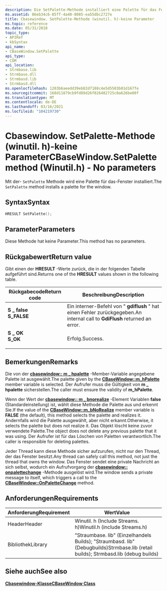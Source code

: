 ```yaml
---
description: Die SetPalette-Methode installiert eine Palette für das Fenster. Diese Methode hat keine Parameter.
ms.assetid: 86eb34c6-85ff-4a40-8085-ea55dbc2727e
title: Cbasewindow. SetPalette-Methode (winutil. h)-keine Parameter
ms.topic: reference
ms.date: 05/31/2018
topic_type:
- APIRef
- kbSyntax
api_name:
- CBaseWindow.SetPalette
api_type:
- COM
api_location:
- Strmbase.lib
- Strmbase.dll
- Strmbasd.lib
- Strmbasd.dll
ms.openlocfilehash: 1203b6aeedd39eb82d7188c4e5d5503b01d167fe
ms.sourcegitcommit: 168d11879cb9fd89d26f826482725c0a626be00f
ms.translationtype: MT
ms.contentlocale: de-DE
ms.lasthandoff: 03/16/2021
ms.locfileid: "104219730"
---
```

# <a name="cbasewindowsetpalette-method-winutilh---no-parameters"></a><span data-ttu-id="c62d7-104">Cbasewindow. SetPalette-Methode (winutil. h)-keine Parameter</span><span class="sxs-lookup"><span data-stu-id="c62d7-104">CBaseWindow.SetPalette method (Winutil.h) - No parameters</span></span>

<span data-ttu-id="c62d7-105">Mit der- `SetPalette` Methode wird eine Palette für das-Fenster installiert.</span><span class="sxs-lookup"><span data-stu-id="c62d7-105">The `SetPalette` method installs a palette for the window.</span></span>

## <a name="syntax"></a><span data-ttu-id="c62d7-106">Syntax</span><span class="sxs-lookup"><span data-stu-id="c62d7-106">Syntax</span></span>


```C++
HRESULT SetPalette();
```



## <a name="parameters"></a><span data-ttu-id="c62d7-107">Parameter</span><span class="sxs-lookup"><span data-stu-id="c62d7-107">Parameters</span></span>

<span data-ttu-id="c62d7-108">Diese Methode hat keine Parameter.</span><span class="sxs-lookup"><span data-stu-id="c62d7-108">This method has no parameters.</span></span>

## <a name="return-value"></a><span data-ttu-id="c62d7-109">Rückgabewert</span><span class="sxs-lookup"><span data-stu-id="c62d7-109">Return value</span></span>

<span data-ttu-id="c62d7-110">Gibt einen der **HRESULT** -Werte zurück, die in der folgenden Tabelle aufgeführt sind.</span><span class="sxs-lookup"><span data-stu-id="c62d7-110">Returns one of the **HRESULT** values shown in the following table.</span></span>



| <span data-ttu-id="c62d7-111">Rückgabecode</span><span class="sxs-lookup"><span data-stu-id="c62d7-111">Return code</span></span>                                                                             | <span data-ttu-id="c62d7-112">Beschreibung</span><span class="sxs-lookup"><span data-stu-id="c62d7-112">Description</span></span>                                                    |
|-----------------------------------------------------------------------------------------|----------------------------------------------------------------|
| <dl> <span data-ttu-id="c62d7-113"><dt>**S \_ false**</dt></span><span class="sxs-lookup"><span data-stu-id="c62d7-113"><dt>**S\_FALSE**</dt></span></span> </dl> | <span data-ttu-id="c62d7-114">Ein interner-Befehl von " **gdiflush** " hat einen Fehler zurückgegeben.</span><span class="sxs-lookup"><span data-stu-id="c62d7-114">An internal call to **GdiFlush** returned an error.</span></span><br/> |
| <dl> <span data-ttu-id="c62d7-115"><dt>**S \_ OK**</dt></span><span class="sxs-lookup"><span data-stu-id="c62d7-115"><dt>**S\_OK**</dt></span></span> </dl>    | <span data-ttu-id="c62d7-116">Erfolg.</span><span class="sxs-lookup"><span data-stu-id="c62d7-116">Success.</span></span><br/>                                            |



 

## <a name="remarks"></a><span data-ttu-id="c62d7-117">Bemerkungen</span><span class="sxs-lookup"><span data-stu-id="c62d7-117">Remarks</span></span>

<span data-ttu-id="c62d7-118">Die von der [**cbasewindow:: m \_ hpalette**](cbasewindow-m-hpalette.md) -Member-Variable angegebene Palette ist ausgewählt.</span><span class="sxs-lookup"><span data-stu-id="c62d7-118">The palette given by the [**CBaseWindow::m\_hPalette**](cbasewindow-m-hpalette.md) member variable is selected.</span></span> <span data-ttu-id="c62d7-119">Der Aufrufer muss die Gültigkeit von **m \_ hpalette** sicherstellen.</span><span class="sxs-lookup"><span data-stu-id="c62d7-119">The caller must ensure the validity of **m\_hPalette**.</span></span>

<span data-ttu-id="c62d7-120">Wenn der Wert der [**cbasewindow:: m \_ bnorealize**](cbasewindow-m-bnorealize.md) -Element Variablen **false** (Standardeinstellung) ist, wählt diese Methode die Palette aus und erkennt Sie.</span><span class="sxs-lookup"><span data-stu-id="c62d7-120">If the value of the [**CBaseWindow::m\_bNoRealize**](cbasewindow-m-bnorealize.md) member variable is **FALSE** (the default), this method selects the palette and realizes it.</span></span> <span data-ttu-id="c62d7-121">Andernfalls wird die Palette ausgewählt, aber nicht erkannt.</span><span class="sxs-lookup"><span data-stu-id="c62d7-121">Otherwise, it selects the palette but does not realize it.</span></span> <span data-ttu-id="c62d7-122">Das Objekt löscht keine zuvor verwendete Palette.</span><span class="sxs-lookup"><span data-stu-id="c62d7-122">The object does not delete any previous palette that it was using.</span></span> <span data-ttu-id="c62d7-123">Der Aufrufer ist für das Löschen von Paletten verantwortlich.</span><span class="sxs-lookup"><span data-stu-id="c62d7-123">The caller is responsible for deleting palettes.</span></span>

<span data-ttu-id="c62d7-124">Jeder Thread kann diese Methode sicher aufzurufen, nicht nur den Thread, der das Fenster besitzt.</span><span class="sxs-lookup"><span data-stu-id="c62d7-124">Any thread can safely call this method, not just the thread that owns the window.</span></span> <span data-ttu-id="c62d7-125">Das Fenster sendet eine private Nachricht an sich selbst, wodurch ein Aufrufvorgang der [**cbasewindow:: onpalettechange**](cbasewindow-onpalettechange.md) -Methode ausgelöst wird.</span><span class="sxs-lookup"><span data-stu-id="c62d7-125">The window sends a private message to itself, which triggers a call to the [**CBaseWindow::OnPaletteChange**](cbasewindow-onpalettechange.md) method.</span></span>

## <a name="requirements"></a><span data-ttu-id="c62d7-126">Anforderungen</span><span class="sxs-lookup"><span data-stu-id="c62d7-126">Requirements</span></span>

| <span data-ttu-id="c62d7-127">Anforderung</span><span class="sxs-lookup"><span data-stu-id="c62d7-127">Requirement</span></span> | <span data-ttu-id="c62d7-128">Wert</span><span class="sxs-lookup"><span data-stu-id="c62d7-128">Value</span></span> |
|-|-|
| <span data-ttu-id="c62d7-129">Header</span><span class="sxs-lookup"><span data-stu-id="c62d7-129">Header</span></span> | <span data-ttu-id="c62d7-130">Winutil. h (Include Streams. h)</span><span class="sxs-lookup"><span data-stu-id="c62d7-130">Winutil.h (include Streams.h)</span></span> |
| <span data-ttu-id="c62d7-131">Bibliothek</span><span class="sxs-lookup"><span data-stu-id="c62d7-131">Library</span></span>| <span data-ttu-id="c62d7-132">"Straumbase. lib" (Einzelhandels Builds); "Straumbasd. lib" (Debugbuilds)</span><span class="sxs-lookup"><span data-stu-id="c62d7-132">Strmbase.lib (retail builds); Strmbasd.lib (debug builds)</span></span> |

## <a name="see-also"></a><span data-ttu-id="c62d7-133">Siehe auch</span><span class="sxs-lookup"><span data-stu-id="c62d7-133">See also</span></span>

<dl> <dt>

[<span data-ttu-id="c62d7-134">**Cbasewindow-Klasse**</span><span class="sxs-lookup"><span data-stu-id="c62d7-134">**CBaseWindow Class**</span></span>](cbasewindow.md)
</dt> </dl>

 

 




